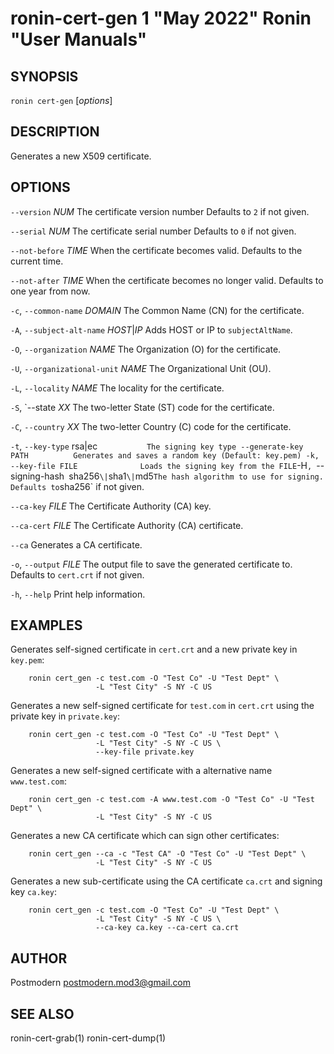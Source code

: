 # ronin-cert-gen 1 "May 2022" Ronin "User Manuals"

## SYNOPSIS

`ronin cert-gen` [*options*]

## DESCRIPTION

Generates a new X509 certificate.

## OPTIONS

`--version` *NUM*
  The certificate version number Defaults to `2` if not given.

`--serial` *NUM*
  The certificate serial number Defaults to `0` if not given.

`--not-before` *TIME*
  When the certificate becomes valid. Defaults to the current time.

`--not-after` *TIME*
  When the certificate becomes no longer valid. Defaults to one year from now.

`-c`, `--common-name` *DOMAIN*
  The Common Name (CN) for the certificate.

`-A`, `--subject-alt-name` *HOST*\|*IP*
  Adds HOST or IP to `subjectAltName`.

`-O`, `--organization` *NAME*
  The Organization (O) for the certificate.

`-U`, `--organizational-unit` *NAME*
  The Organizational Unit (OU).

`-L`, `--locality` *NAME*
  The locality for the certificate.

`-S`, `--state *XX*
  The two-letter State (ST) code for the certificate.

`-C`, `--country` *XX*
  The two-letter Country (C) code for the certificate.

`-t`, `--key-type` rsa|ec`            The signing key type
    --generate-key PATH          Generates and saves a random key (Default: key.pem)
-k, --key-file FILE              Loads the signing key from the FILE
`-H`, `--signing-hash` `sha256`\|`sha1`\|`md5`
  The hash algorithm to use for signing. Defaults to `sha256` if not given.

`--ca-key` *FILE*
  The Certificate Authority (CA) key.

`--ca-cert` *FILE*
  The Certificate Authority (CA) certificate.

`--ca`
  Generates a CA certificate.

`-o`, `--output` *FILE*
  The output file to save the generated certificate to. Defaults to `cert.crt`
  if not given.

`-h`, `--help`
  Print help information.

## EXAMPLES

Generates self-signed certificate in `cert.crt` and a new private key in `key.pem`:

        ronin cert_gen -c test.com -O "Test Co" -U "Test Dept" \
                       -L "Test City" -S NY -C US

Generates a new self-signed certificate for `test.com` in `cert.crt` using the private key in
`private.key`:

        ronin cert_gen -c test.com -O "Test Co" -U "Test Dept" \
                       -L "Test City" -S NY -C US \
                       --key-file private.key

Generates a new self-signed certificate with a alternative name `www.test.com`:

        ronin cert_gen -c test.com -A www.test.com -O "Test Co" -U "Test Dept" \
                       -L "Test City" -S NY -C US

Generates a new CA certificate which can sign other certificates:

        ronin cert_gen --ca -c "Test CA" -O "Test Co" -U "Test Dept" \
                       -L "Test City" -S NY -C US

Generates a new sub-certificate using the CA certificate `ca.crt` and signing key `ca.key`:

        ronin cert_gen -c test.com -O "Test Co" -U "Test Dept" \
                       -L "Test City" -S NY -C US \
                       --ca-key ca.key --ca-cert ca.crt

## AUTHOR

Postmodern <postmodern.mod3@gmail.com>

## SEE ALSO

ronin-cert-grab(1) ronin-cert-dump(1)
